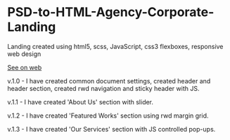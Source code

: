 # PSD-to-HTML-Agency-Corporate-Landing
Landing created using html5, scss, JavaScript, css3 flexboxes, responsive web design

<a href="https://matutamiller.github.io/PSD-to-HTML-Agency-Corporate-Landing/">See on web</a>

v.1.0 - I have created common document settings, created header and header section, created rwd navigation and sticky header with JS.

v.1.1 - I have created 'About Us' section with slider.

v.1.2 - I have created 'Featured Works' section using rwd margin grid.

v.1.3 - I have created 'Our Services' section with JS controlled pop-ups.
